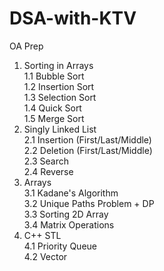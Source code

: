 # DSA-with-KTV

OA Prep

1. Sorting in Arrays<br>
   1.1 Bubble Sort<br>
   1.2 Insertion Sort<br>
   1.3 Selection Sort<br>
   1.4 Quick Sort<br>
   1.5 Merge Sort<br>
2. Singly Linked List<br>
   2.1 Insertion (First/Last/Middle)<br>
   2.2 Deletion (First/Last/Middle)<br>
   2.3 Search<br>
   2.4 Reverse<br>
3. Arrays<br>
   3.1 Kadane's Algorithm<br>
   3.2 Unique Paths Problem + DP<br>
   3.3 Sorting 2D Array<br>
   3.4 Matrix Operations<br>
4. C++ STL<br>
   4.1 Priority Queue<br>
   4.2 Vector<br>
